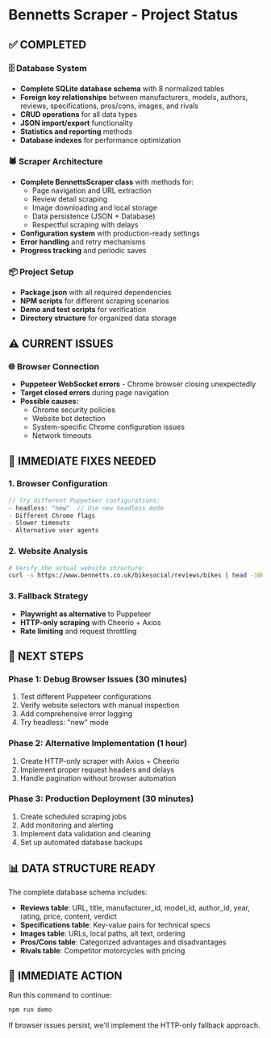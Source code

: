 # Bennetts Scraper - Project Status

## ✅ COMPLETED

### 🗄️ Database System
- **Complete SQLite database schema** with 8 normalized tables
- **Foreign key relationships** between manufacturers, models, authors, reviews, specifications, pros/cons, images, and rivals
- **CRUD operations** for all data types
- **JSON import/export** functionality
- **Statistics and reporting** methods
- **Database indexes** for performance optimization

### 🕷️ Scraper Architecture
- **Complete BennettsScraper class** with methods for:
  - Page navigation and URL extraction
  - Review detail scraping
  - Image downloading and local storage
  - Data persistence (JSON + Database)
  - Respectful scraping with delays
- **Configuration system** with production-ready settings
- **Error handling** and retry mechanisms
- **Progress tracking** and periodic saves

### 📦 Project Setup
- **Package.json** with all required dependencies
- **NPM scripts** for different scraping scenarios
- **Demo and test scripts** for verification
- **Directory structure** for organized data storage

## ⚠️ CURRENT ISSUES

### 🌐 Browser Connection
- **Puppeteer WebSocket errors** - Chrome browser closing unexpectedly
- **Target closed errors** during page navigation
- **Possible causes:**
  - Chrome security policies
  - Website bot detection
  - System-specific Chrome configuration issues
  - Network timeouts

## 🔧 IMMEDIATE FIXES NEEDED

### 1. Browser Configuration
```javascript
// Try different Puppeteer configurations:
- headless: "new"  // Use new headless mode
- Different Chrome flags
- Slower timeouts
- Alternative user agents
```

### 2. Website Analysis
```bash
# Verify the actual website structure:
curl -s https://www.bennetts.co.uk/bikesocial/reviews/bikes | head -100
```

### 3. Fallback Strategy
- **Playwright as alternative** to Puppeteer
- **HTTP-only scraping** with Cheerio + Axios
- **Rate limiting** and request throttling

## 🚀 NEXT STEPS

### Phase 1: Debug Browser Issues (30 minutes)
1. Test different Puppeteer configurations
2. Verify website selectors with manual inspection
3. Add comprehensive error logging
4. Try headless: "new" mode

### Phase 2: Alternative Implementation (1 hour)
1. Create HTTP-only scraper with Axios + Cheerio
2. Implement proper request headers and delays
3. Handle pagination without browser automation

### Phase 3: Production Deployment (30 minutes)
1. Create scheduled scraping jobs
2. Add monitoring and alerting
3. Implement data validation and cleaning
4. Set up automated database backups

## 📊 DATA STRUCTURE READY

The complete database schema includes:
- **Reviews table**: URL, title, manufacturer_id, model_id, author_id, year, rating, price, content, verdict
- **Specifications table**: Key-value pairs for technical specs
- **Images table**: URLs, local paths, alt text, ordering
- **Pros/Cons table**: Categorized advantages and disadvantages
- **Rivals table**: Competitor motorcycles with pricing

## 🎯 IMMEDIATE ACTION

Run this command to continue:
```bash
npm run demo
```

If browser issues persist, we'll implement the HTTP-only fallback approach.
